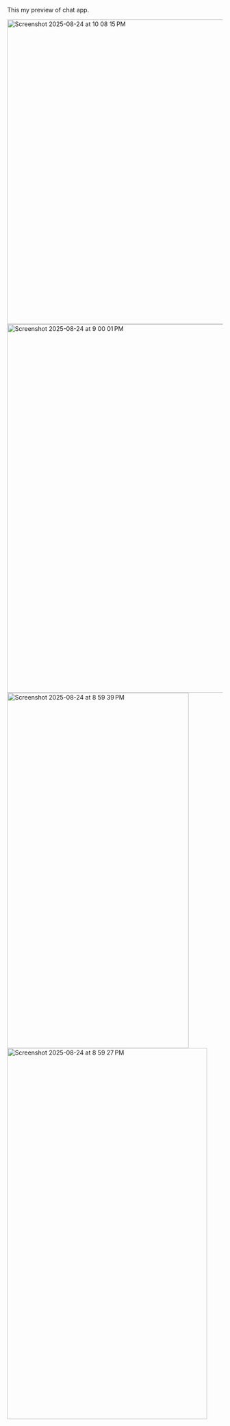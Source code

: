 This my preview of chat app.

<img width="785" height="710" alt="Screenshot 2025-08-24 at 10 08 15 PM" src="https://github.com/user-attachments/assets/14622880-284e-468d-8026-98b87b54a879" />
<img width="532" height="859" alt="Screenshot 2025-08-24 at 9 00 01 PM" src="https://github.com/user-attachments/assets/d6609e7d-b97b-4036-b0fd-51886197ac29" />

<img width="424" height="828" alt="Screenshot 2025-08-24 at 8 59 39 PM" src="https://github.com/user-attachments/assets/9b3c6016-da3e-44ec-aa31-c8c12b6f1fa0" />
<img width="467" height="865" alt="Screenshot 2025-08-24 at 8 59 27 PM" src="https://github.com/user-attachments/assets/545a9879-1edc-4c05-8b36-67e63b016201" />
